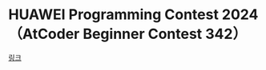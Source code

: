 # HUAWEI Programming Contest 2024（AtCoder Beginner Contest 342）

[링크](https://atcoder.jp/contests/abc342)
